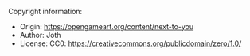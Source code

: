 Copyright information:
* Origin: https://opengameart.org/content/next-to-you
* Author: Joth
* License: CC0: https://creativecommons.org/publicdomain/zero/1.0/
